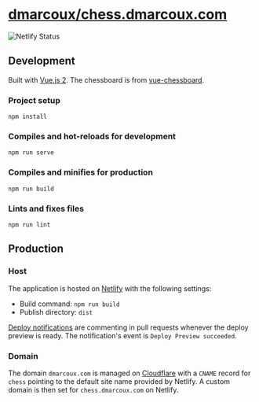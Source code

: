 # <a href="https://github.com/dmarcoux/chess.dmarcoux.com">dmarcoux/chess.dmarcoux.com</a>

![Netlify Status](https://api.netlify.com/api/v1/badges/dc3a2951-75a5-4502-b3bd-3fff6be780f0/deploy-status)

## Development

Built with [Vue.js 2](https://vuejs.org/). The chessboard is from [vue-chessboard](https://github.com/vitogit/vue-chessboard).

### Project setup
```
npm install
```

### Compiles and hot-reloads for development
```
npm run serve
```

### Compiles and minifies for production
```
npm run build
```

### Lints and fixes files
```
npm run lint
```

## Production

### Host

The application is hosted on [Netlify](https://www.netlify.com/) with the following settings:
- Build command: `npm run build`
- Publish directory: `dist`

[Deploy notifications](https://docs.netlify.com/site-deploys/notifications/#github-pull-request-comments)
are commenting in pull requests whenever the deploy preview is ready. The notification's event is `Deploy Preview succeeded`.

### Domain

The domain `dmarcoux.com` is managed on [Cloudflare](https://www.cloudflare.com/) with a `CNAME` record for `chess`
pointing to the default site name provided by Netlify. A custom domain is then set for `chess.dmarcoux.com` on Netlify.

